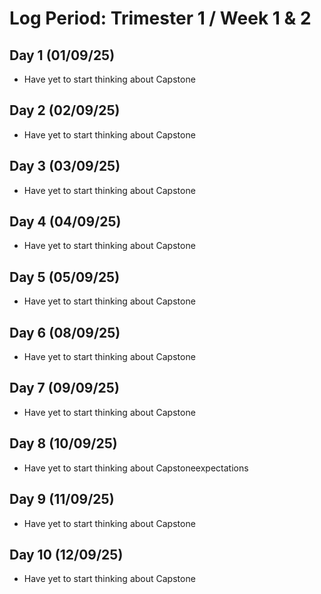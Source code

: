 # Log Period: Trimester 1 / Week 1 & 2

## Day 1 (01/09/25)
* Have yet to start thinking about Capstone

## Day 2 (02/09/25)
* Have yet to start thinking about Capstone

 ## Day 3 (03/09/25)
* Have yet to start thinking about Capstone

## Day 4 (04/09/25)
* Have yet to start thinking about Capstone

## Day 5 (05/09/25)
* Have yet to start thinking about Capstone

## Day 6 (08/09/25)
* Have yet to start thinking about Capstone

## Day 7 (09/09/25)
* Have yet to start thinking about Capstone

## Day 8 (10/09/25)
* Have yet to start thinking about Capstoneexpectations

## Day 9 (11/09/25)
* Have yet to start thinking about Capstone

## Day 10 (12/09/25)
* Have yet to start thinking about Capstone